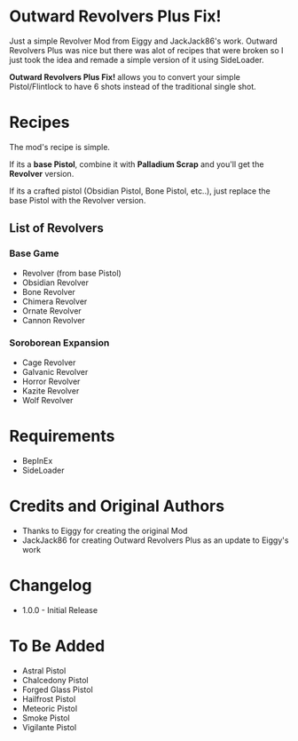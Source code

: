 # Outward Revolvers Plus Fix!
Just a simple Revolver Mod from Eiggy and JackJack86's work. Outward Revolvers Plus was nice but there was alot of recipes that were broken so I just took the idea and remade a simple version of it using SideLoader.

**Outward Revolvers Plus Fix!** allows you to convert your simple Pistol/Flintlock to have 6 shots instead of the traditional single shot.

# Recipes
The mod's recipe is simple. 

If its a **base Pistol**, combine it with **Palladium Scrap** and you'll get the **Revolver** version.

If its a crafted pistol (Obsidian Pistol, Bone Pistol, etc..), just replace the base Pistol with the Revolver version.

## List of Revolvers
### Base Game
- Revolver (from base Pistol)
- Obsidian Revolver
- Bone Revolver
- Chimera Revolver
- Ornate Revolver
- Cannon Revolver
### Soroborean Expansion
- Cage Revolver
- Galvanic Revolver
- Horror Revolver
- Kazite Revolver
- Wolf Revolver

# Requirements
- BepInEx
- SideLoader

# Credits and Original Authors
- Thanks to Eiggy for creating the original Mod
- JackJack86 for creating Outward Revolvers Plus as an update to Eiggy's work

# Changelog
- 1.0.0 - Initial Release

# To Be Added
- Astral Pistol
- Chalcedony Pistol
- Forged Glass Pistol
- Hailfrost Pistol
- Meteoric Pistol
- Smoke Pistol
- Vigilante Pistol